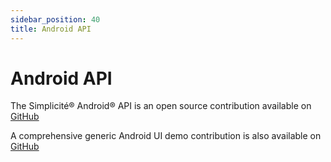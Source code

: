 ```yaml
---
sidebar_position: 40
title: Android API
---
```


Android API
===========

The Simplicit&eacute;&reg; Android&reg; API is an open source contribution available on [GitHub](https://github.com/simplicitesoftware/android-api)

A comprehensive generic Android UI demo contribution is also available on [GitHub](https://github.com/simplicitesoftware/android-demo)